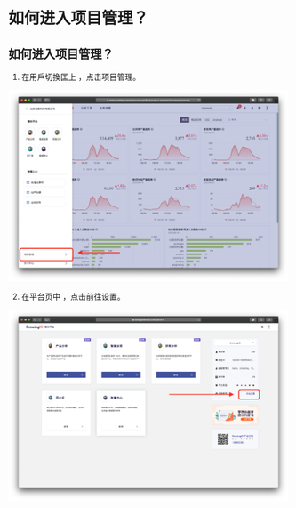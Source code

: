 # 如何进入项目管理？

## 如何进入项目管理？

1. 在用戶切換匡上 ，点击项目管理。

![](../../.gitbook/assets/ying-mu-jie-tu-20200617-xia-wu-7.56.55.png)

2. 在平台页中 ，点击前往设置。

![](../../.gitbook/assets/ying-mu-jie-tu-20200617-xia-wu-7.56.19.png)

